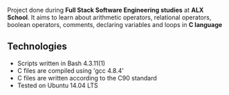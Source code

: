 Project done during **Full Stack Software Engineering studies** at **ALX School**. It aims to learn about arithmetic operators, relational operators, boolean operators, comments, declaring variables and loops in **C language**

## Technologies
* Scripts written in Bash 4.3.11(1)
* C files are compiled using 'gcc 4.8.4'
* C files are written according to the C90 standard
* Tested on Ubuntu 14.04 LTS
